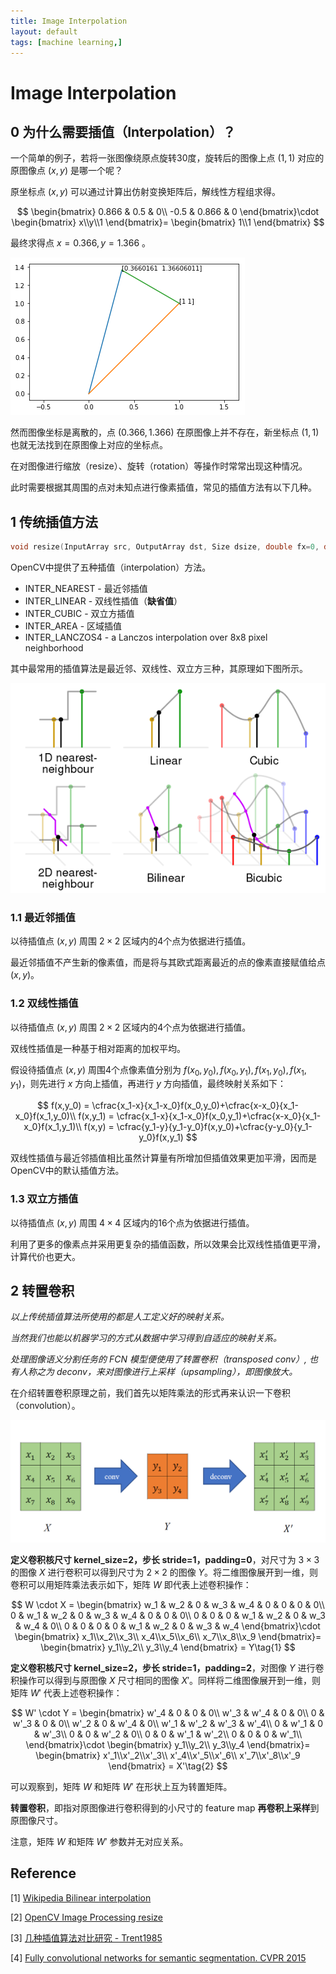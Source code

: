 ```yaml
---
title: Image Interpolation
layout: default
tags: [machine learning,]
---
```


# Image Interpolation

## 0 为什么需要插值（Interpolation）？

一个简单的例子，若将一张图像绕原点旋转30度，旋转后的图像上点 $(1,1)$ 对应的原图像点 $(x,y)$ 是哪一个呢？

原坐标点 $(x,y)$ 可以通过计算出仿射变换矩阵后，解线性方程组求得。

$$
\begin{bmatrix}
0.866 & 0.5 & 0\\
-0.5 & 0.866 & 0
\end{bmatrix}\cdot
\begin{bmatrix}
x\\y\\1
\end{bmatrix}=
\begin{bmatrix}
1\\1
\end{bmatrix}
$$

最终求得点 $x=0.366, y=1.366$ 。

![](/img/30ang.png)

然而图像坐标是离散的，点 $(0.366,1.366)$ 在原图像上并不存在，新坐标点 $(1,1)$ 也就无法找到在原图像上对应的坐标点。

在对图像进行缩放（resize）、旋转（rotation）等操作时常常出现这种情况。

此时需要根据其周围的点对未知点进行像素插值，常见的插值方法有以下几种。



## 1 传统插值方法

```c++
void resize(InputArray src, OutputArray dst, Size dsize, double fx=0, double fy=0, int interpolation=INTER_LINEAR)
```

OpenCV中提供了五种插值（interpolation）方法。

- INTER_NEAREST - 最近邻插值
- INTER_LINEAR - 双线性插值（**缺省值**）
- INTER_CUBIC - 双立方插值
- INTER_AREA - 区域插值
- INTER_LANCZOS4 - a Lanczos interpolation over 8x8 pixel neighborhood

其中最常用的插值算法是最近邻、双线性、双立方三种，其原理如下图所示。

![](/img/Comparison_of_1D_and_2D_interpolation.svg.png)

### 1.1 最近邻插值

以待插值点 $(x,y)$ 周围 $2\times2$ 区域内的4个点为依据进行插值。

最近邻插值不产生新的像素值，而是将与其欧式距离最近的点的像素直接赋值给点 $(x,y)$。

### 1.2 双线性插值

以待插值点 $(x,y)$ 周围 $2\times2$ 区域内的4个点为依据进行插值。

双线性插值是一种基于相对距离的加权平均。

假设待插值点 $(x,y)$ 周围4个点像素值分别为 $f(x_0,y_0),f(x_0,y_1),f(x_1,y_0),f(x_1,y_1)$，则先进行 $x$ 方向上插值，再进行 $y$ 方向插值，最终映射关系如下：

$$
f(x,y_0) = \cfrac{x_1-x}{x_1-x_0}f(x_0,y_0)+\cfrac{x-x_0}{x_1-x_0}f(x_1,y_0)\\
f(x,y_1) = \cfrac{x_1-x}{x_1-x_0}f(x_0,y_1)+\cfrac{x-x_0}{x_1-x_0}f(x_1,y_1)\\
f(x,y) = \cfrac{y_1-y}{y_1-y_0}f(x,y_0)+\cfrac{y-y_0}{y_1-y_0}f(x,y_1)
$$

双线性插值与最近邻插值相比虽然计算量有所增加但插值效果更加平滑，因而是OpenCV中的默认插值方法。

### 1.3 双立方插值

以待插值点 $(x,y)$ 周围 $4\times4$ 区域内的16个点为依据进行插值。

利用了更多的像素点并采用更复杂的插值函数，所以效果会比双线性插值更平滑，计算代价也更大。



## 2 转置卷积

*以上传统插值算法所使用的都是人工定义好的映射关系。*

*当然我们也能以机器学习的方式从数据中学习得到自适应的映射关系。*

*处理图像语义分割任务的 FCN 模型便使用了转置卷积（transposed conv）, 也有人称之为 deconv，来对图像进行上采样（upsampling），即图像放大。*

在介绍转置卷积原理之前，我们首先以矩阵乘法的形式再来认识一下卷积（convolution）。

![](/img/deconv.PNG)

**定义卷积核尺寸 kernel_size=2，步长 stride=1，padding=0**，对尺寸为 $3\times3$ 的图像 $X$ 进行卷积可以得到尺寸为 $2\times2$ 的图像 $Y$。将二维图像展开到一维，则卷积可以用矩阵乘法表示如下，矩阵 $W$ 即代表上述卷积操作：

$$
W \cdot X =
\begin{bmatrix}
w_1 & w_2 & 0 & w_3 & w_4 & 0 & 0 & 0 & 0\\
0 & w_1 & w_2 & 0 & w_3 & w_4 & 0 & 0 & 0\\
0 & 0 & 0 & w_1 & w_2 & 0 & w_3 & w_4 & 0\\
0 & 0 & 0 & 0 & w_1 & w_2 & 0 & w_3 & w_4
\end{bmatrix}\cdot
\begin{bmatrix}
x_1\\x_2\\x_3\\
x_4\\x_5\\x_6\\
x_7\\x_8\\x_9
\end{bmatrix}=
\begin{bmatrix}
y_1\\y_2\\
y_3\\y_4
\end{bmatrix}
= Y\tag{1}
$$

**定义卷积核尺寸 kernel_size=2，步长 stride=1，padding=2**，对图像 $Y$ 进行卷积操作可以得到与原图像 $X$ 尺寸相同的图像 $X'$。同样将二维图像展开到一维，则矩阵 $W'$ 代表上述卷积操作：

$$
W' \cdot Y =
\begin{bmatrix}
w'_4 & 0 & 0 & 0\\
w'_3 & w'_4 & 0 & 0\\
0 & w'_3 & 0 & 0\\
w'_2 & 0 & w'_4 & 0\\
w'_1 & w'_2 & w'_3 & w'_4\\
0 & w'_1 & 0 & w'_3\\
0 & 0 & w'_2 & 0\\
0 & 0 & w'_1 & w'_2\\
0 & 0 & 0 & w'_1\\
\end{bmatrix}\cdot
\begin{bmatrix}
y_1\\y_2\\
y_3\\y_4
\end{bmatrix}=
\begin{bmatrix}
x'_1\\x'_2\\x'_3\\
x'_4\\x'_5\\x'_6\\
x'_7\\x'_8\\x'_9
\end{bmatrix}
= X'\tag{2}
$$

可以观察到，矩阵 $W$ 和矩阵 $W'$ 在形状上互为转置矩阵。

**转置卷积**，即指对原图像进行卷积得到的小尺寸的 feature map **再卷积上采样**到原图像尺寸。

注意，矩阵 $W$ 和矩阵 $W'$ 参数并无对应关系。




## Reference

\[1] [Wikipedia Bilinear interpolation](https://en.wikipedia.org/wiki/Bilinear_interpolation)

\[2] [OpenCV Image Processing resize](https://docs.opencv.org/2.4/modules/imgproc/doc/geometric_transformations.html?highlight=resize#resize)

\[3] [几种插值算法对比研究 - Trent1985](https://www.kancloud.cn/trent/imagesharp/100477)

\[4] [Fully convolutional networks for semantic segmentation. CVPR 2015](https://www.cv-foundation.org/openaccess/content_cvpr_2015/papers/Long_Fully_Convolutional_Networks_2015_CVPR_paper.pdf)